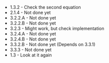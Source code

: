 
- 1.3.2 - Check the second equation
- 2.1.4 - Not done yet
- 3.2.2.A - Not done yet
- 3.2.2.B - Not done yet
- 3.2.3 - Might work, but check implementation
- 3.2.4.A - Not done yet
- 3.2.4.B - Not done yet
- 3.3.2.B - Not done yet (Depends on 3.3.1)
- 3.3.3 - Not done yet
- 1.3 - Look at it again